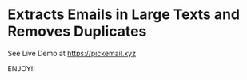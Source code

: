 # Extracts Emails in Large Texts and Removes Duplicates

See Live Demo at https://pickemail.xyz

ENJOY!!


